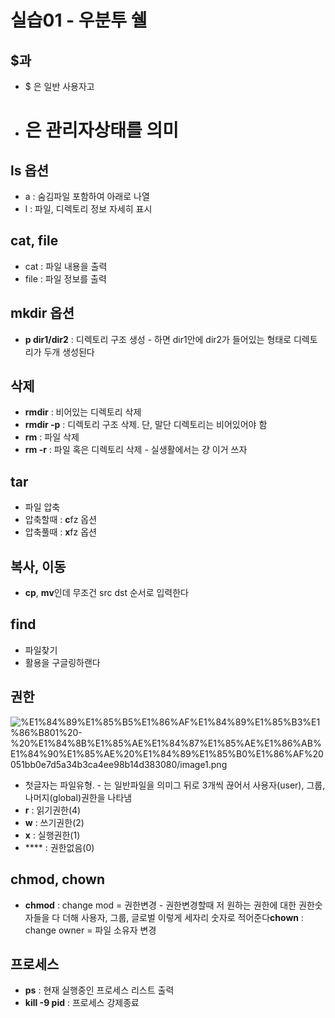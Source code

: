 # 실습01 - 우분투 쉘

## $과 #

- $ 은 일반 사용자고
- # 은 관리자상태를 의미

## ls 옵션

- a : 숨김파일 포함하여 아래로 나열
- l : 파일, 디렉토리 정보 자세히 표시

## cat, file

- cat : 파일 내용을 출력
- file : 파일 정보를 출력

## mkdir 옵션

- **p dir1/dir2** : 디렉토리 구조 생성 - 하면 dir1안에 dir2가 들어있는 형태로 디렉토리가 두개 생성된다

## 삭제

- **rmdir** : 비어있는 디렉토리 삭제
- **rmdir -p** : 디렉토리 구조 삭제. 단, 말단 디렉토리는 비어있어야 함
- **rm** : 파일 삭제
- **rm -r** : 파일 혹은 디렉토리 삭제 - 실생활에서는 걍 이거 쓰자

## tar

- 파일 압축
- 압축할때 : **c**fz 옵션
- 압축풀때 : **x**fz 옵션

## 복사, 이동

- **cp**, **mv**인데 무조건 src dst 순서로 입력한다

## find

- 파일찾기
- 활용을 구글링하랜다

## 권한

![%E1%84%89%E1%85%B5%E1%86%AF%E1%84%89%E1%85%B3%E1%86%B801%20-%20%E1%84%8B%E1%85%AE%E1%84%87%E1%85%AE%E1%86%AB%E1%84%90%E1%85%AE%20%E1%84%89%E1%85%B0%E1%86%AF%20051bb0e7d5a34b3ca4ee98b14d383080/image1.png](%E1%84%89%E1%85%B5%E1%86%AF%E1%84%89%E1%85%B3%E1%86%B801%20-%20%E1%84%8B%E1%85%AE%E1%84%87%E1%85%AE%E1%86%AB%E1%84%90%E1%85%AE%20%E1%84%89%E1%85%B0%E1%86%AF%20051bb0e7d5a34b3ca4ee98b14d383080/image1.png)

- 첫글자는 파일유형. - 는 일반파일을 의미그 뒤로 3개씩 끊어서 사용자(user), 그룹, 나머지(global)권한을 나타냄
- **r** : 읽기권한(4)
- **w** : 쓰기권한(2)
- **x** : 실행권한(1)
- **** : 권한없음(0)

## chmod, chown

- **chmod** : change mod = 권한변경 - 권한변경할때 저 원하는 권한에 대한 권한숫자들을 다 더해 사용자, 그룹, 글로벌 이렇게 세자리 숫자로 적어준다**chown** : change owner = 파일 소유자 변경

## 프로세스

- **ps** : 현재 실행중인 프로세스 리스트 출력
- **kill -9 pid** : 프로세스 강제종료